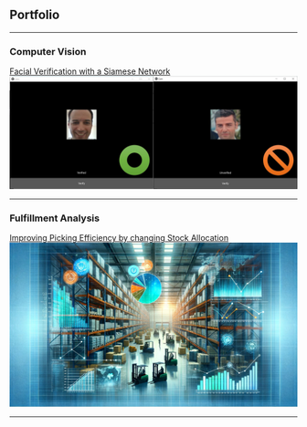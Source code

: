 ## Portfolio

---

### Computer Vision 

[Facial Verification with a Siamese Network](/01_Facial_Verification_page.md)
<img src="images/01_Facial_Verification/SiameseNetwork_Summary_Thumbnail.jpg?raw=true"/>

---

### Fulfillment Analysis

[Improving Picking Efficiency by changing Stock Allocation](https://github.com/KonstantinosBakalis/Fullfilment_Analysis/blob/918db9dc5285949249a15182cbeb04283aafb76e/Data_Scientist_(DS3)_Fulfilment.ipynb)
<img src="images/02_Fulfilment_Analysis/Fulfillment_analysis_thumbnail.jpg?raw=true" alt="Fulfillment Analysis Thumbnail"/>

---
